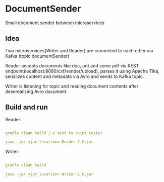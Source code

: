 # DocumentSender
Small document sender between microservices


## Idea

Two microservices(Writer and Reader) are connected to each other via Kafka (topic documentSender)

Reader accepts documents like doc, odt and some pdf via REST endpoint(localhost:8080/cxf/sender/upload),
parses it using Apache Tika, serializes content and metadata via Avro and sends to Kafka topic.

Writer is listening for topic and reading document contents after deserealizing Avro document.


## Build and run

Reader:
```yml

gradle clean build (-x test to skipt tests)

java -jar <jar_location> Reader-1.0.jar
```

Writer:
```yml

gradle clean build

java -jar <jar_location> Writer-1.0.jar
```
